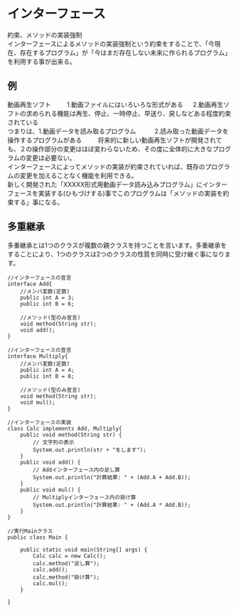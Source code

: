 # インターフェース　　　
約束、メソッドの実装強制  
インターフェースによるメソッドの実装強制という約束をすることで、「今現在、存在するプログラム」が「今はまだ存在しない未来に作られるプログラム」を利用する事が出来る。　　

## 例　　
動画再生ソフト  　　
1.動画ファイルにはいろいろな形式がある  　
2.動画再生ソフトの求められる機能は再生、停止、一時停止、早送り、戻しなどある程度約束されている  
つまりは、1.動画データを読み取るプログラム　　　2.読み取った動画データを操作するプログラムがある  　　
将来的に新しい動画再生ソフトが開発されても、２の操作部分の変更はほぼ変わらないため、その度に全体的に大きなプログラムの変更は必要ない。  
インターフェースによってメソッドの実装が約束されていれば、既存のプログラムの変更を加えることなく機能を利用できる。  
新しく開発された「XXXXX形式用動画データ読み込みプログラム」にインターフェースを実装する(ひもづけする)事でこのプログラムは「メソッドの実装を約束する」事になる。  


## 多重継承　　
多重継承とは1つのクラスが複数の親クラスを持つことを言います。多重継承をすることにより、1つのクラスは2つのクラスの性質を同時に受け継ぐ事になります。
```
//インターフェースの宣言
interface Add{
    //メンバ変数(定数)
    public int A = 3;
    public int B = 6;
    
    //メソッド(型のみ宣言)
    void method(String str);
    void add();
}

//インターフェースの宣言
interface Multiply{
    //メンバ変数(定数)
    public int A = 4;
    public int B = 8;
    
    //メソッド(型のみ宣言)
    void method(String str);
    void mul();
}

//インターフェースの実装
class Calc implements Add, Multiply{
    public void method(String str) {
        // 文字列の表示
        System.out.println(str + "をします");
    }
    public void add() {
        // Addインターフェース内の足し算
        System.out.println("計算結果: " + (Add.A + Add.B));
    }
    public void mul() {
        // Multiplyインターフェース内の掛け算
        System.out.println("計算結果: " + (Add.A * Add.B));
    }
}

//実行Mainクラス
public class Main {
 
    public static void main(String[] args) {
        Calc calc = new Calc();
        calc.method("足し算");
        calc.add();
        calc.method("掛け算");
        calc.mul();
    }
 
}
```





